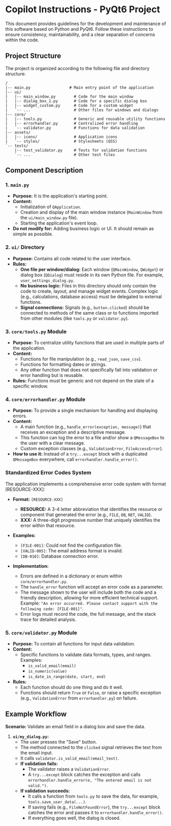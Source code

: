 <!-- Use this file to provide workspace-specific custom instructions to Copilot. For more details, visit https://code.visualstudio.com/docs/copilot/copilot-customization#_use-a-githubcopilot-instructions.md-file -->
# Copilot Instructions - PyQt6 Project

This document provides guidelines for the development and maintenance of this software based on Python and PyQt6. Follow these instructions to ensure consistency, maintainability, and a clear separation of concerns within the code.

## Project Structure

The project is organized according to the following file and directory structure:

```
/
|-- main.py                 # Main entry point of the application
|-- ui/
|   |-- main_window.py        # Code for the main window
|   |-- dialog_box_1.py       # Code for a specific dialog box
|   |-- widget_custom.py      # Code for a custom widget
|   `-- ...                   # Other files for windows and dialogs
|-- core/
|   |-- tools.py              # Generic and reusable utility functions
|   |-- errorhandler.py       # Centralized error handling
|   `-- validator.py          # Functions for data validation
|-- assets/
|   |-- icons/                # Application icons
|   `-- styles/               # Stylesheets (QSS)
`-- tests/
    |-- test_validator.py     # Tests for validation functions
    `-- ...                   # Other test files
```

## Component Description

### 1. `main.py`

*   **Purpose:** It is the application's starting point.
*   **Content:**
    *   Initialization of `QApplication`.
    *   Creation and display of the main window instance (`MainWindow` from the `ui/main_window.py` file).
    *   Starting the application's event loop.
*   **Do not modify for:** Adding business logic or UI. It should remain as simple as possible.

### 2. `ui/` Directory

*   **Purpose:** Contains all code related to the user interface.
*   **Rules:**
    *   **One file per window/dialog:** Each window (`QMainWindow`, `QWidget`) or dialog box (`QDialog`) must reside in its own Python file. For example, `user_settings_dialog.py`.
    *   **No business logic:** Files in this directory should only contain the code to create, layout, and manage widget events. Complex logic (e.g., calculations, database access) must be delegated to external functions.
    *   **Signal connections:** Signals (e.g., `button.clicked`) should be connected to methods of the same class or to functions imported from other modules (like `tools.py` or `validator.py`).

### 3. `core/tools.py` Module

*   **Purpose:** To centralize utility functions that are used in multiple parts of the application.
*   **Content:**
    *   Functions for file manipulation (e.g., `read_json`, `save_csv`).
    *   Functions for formatting dates or strings.
    *   Any other function that does not specifically fall into validation or error handling but is reusable.
*   **Rules:** Functions must be generic and not depend on the state of a specific window.

### 4. `core/errorhandler.py` Module

*   **Purpose:** To provide a single mechanism for handling and displaying errors.
*   **Content:**
    *   A main function (e.g., `handle_error(exception, message)`) that receives an exception and a descriptive message.
    *   This function can log the error to a file and/or show a `QMessageBox` to the user with a clear message.
    *   Custom exception classes (e.g., `ValidationError`, `FileAccessError`).
*   **How to use it:** Instead of a `try...except` block with a duplicated `QMessageBox` everywhere, call `errorhandler.handle_error()`.

### Standardized Error Codes System
The application implements a comprehensive error code system with format [RESOURCE-XXX]:

*   **Format:** `[RESOURCE-XXX]`
    *   **RESOURCE:** A 3-4 letter abbreviation that identifies the resource or component that generated the error (e.g., `FILE`, `DB`, `NET`, `VALID`).
    *   **XXX:** A three-digit progressive number that uniquely identifies the error within that resource.

*   **Examples:**
    *   `[FILE-001]`: Could not find the configuration file.
    *   `[VALID-005]`: The email address format is invalid.
    *   `[DB-010]`: Database connection error.

*   **Implementation:**
    *   Errors are defined in a dictionary or enum within `core/errorhandler.py`.
    *   The `handle_error` function will accept an error code as a parameter.
    *   The message shown to the user will include both the code and a friendly description, allowing for more efficient technical support. Example: `"An error occurred. Please contact support with the following code: [FILE-001]"`.
    *   Error logs must record the code, the full message, and the stack trace for detailed analysis.

### 5. `core/validator.py` Module

*   **Purpose:** To contain all functions for input data validation.
*   **Content:**
    *   Specific functions to validate data formats, types, and ranges. Examples:
        *   `is_valid_email(email)`
        *   `is_numeric(value)`
        *   `is_date_in_range(date, start, end)`
*   **Rules:**
    *   Each function should do one thing and do it well.
    *   Functions should return `True` or `False`, or raise a specific exception (e.g., `ValidationError` from `errorhandler.py`) on failure.

## Example Workflow

**Scenario:** Validate an email field in a dialog box and save the data.

1.  **`ui/my_dialog.py`:**
    *   The user presses the "Save" button.
    *   The method connected to the `clicked` signal retrieves the text from the email input.
    *   It calls `validator.is_valid_email(email_text)`.
    *   **If validation fails:**
        *   The validator raises a `ValidationError`.
        *   A `try...except` block catches the exception and calls `errorhandler.handle_error(e, "The entered email is not valid.")`.
    *   **If validation succeeds:**
        *   It calls a function from `tools.py` to save the data, for example, `tools.save_user_data(...)`.
        *   If saving fails (e.g., `FileNotFoundError`), the `try...except` block catches the error and passes it to `errorhandler.handle_error()`.
        *   If everything goes well, the dialog is closed.
